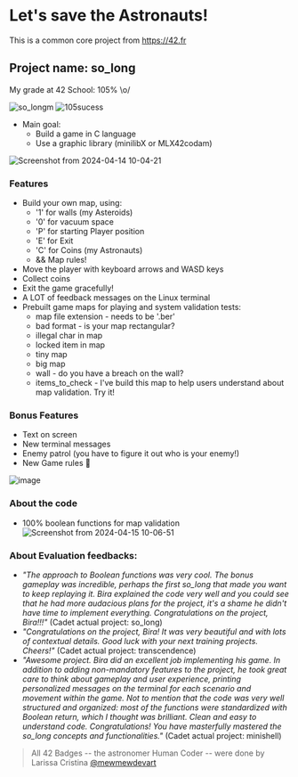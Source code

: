 # Let's save the Astronauts!
This is a common core project from https://42.fr
## Project name: so_long

My grade at 42 School: 105% \o/

![so_longm](https://github.com/biralavor/42_solong/assets/80487147/f760aaf0-3431-4fe8-81a2-09aa87535608)   ![105sucess](https://github.com/biralavor/42_solong/assets/80487147/7d94b14f-1c64-466d-8804-c636d59d6518)

- Main goal:
  - Build a game in C language
  - Use a graphic library (minilibX or MLX42codam)

![Screenshot from 2024-04-14 10-04-21](https://github.com/biralavor/42_solong/assets/80487147/9ab01979-2f1d-453f-af1b-fe9897ac9033)

### Features
- Build your own map, using:
  - '1' for walls (my Asteroids)
  - '0' for vacuum space
  - 'P' for starting Player position
  - 'E' for Exit
  - 'C' for Coins (my Astronauts)
  - && Map rules!
- Move the player with keyboard arrows and WASD keys
- Collect coins
- Exit the game gracefully!
- A LOT of feedback messages on the Linux terminal
- Prebuilt game maps for playing and system validation tests:
  - map file extension - needs to be '.ber'
  - bad format - is your map rectangular?
  - illegal char in map
  - locked item in map
  - tiny map
  - big map
  - wall - do you have a breach on the wall?
  - items_to_check - I've build this map to help users understand about map validation. Try it!

### Bonus Features
- Text on screen
- New terminal messages
- Enemy patrol (you have to figure it out who is your enemy!)
- New Game rules 🤔

![image](https://github.com/user-attachments/assets/914d452d-2a91-4e0b-9578-4379d62793d6)


### About the code
- 100% boolean functions for map validation
  ![Screenshot from 2024-04-15 10-06-51](https://github.com/biralavor/42_solong/assets/80487147/c560c576-bcda-46da-a710-cb824b560a40)


### About Evaluation feedbacks:
- _"The approach to Boolean functions was very cool. The bonus gameplay was incredible, perhaps the first so_long that made you want to keep replaying it. Bira explained the code very well and you could see that he had more audacious plans for the project, it's a shame he didn't have time to implement everything. Congratulations on the project, Bira!!!"_ (Cadet actual project: so_long)
- _"Congratulations on the project, Bira! It was very beautiful and with lots of contextual details. Good luck with your next training projects. Cheers!"_ (Cadet actual project: transcendence)
- _"Awesome project. Bira did an excellent job implementing his game. In addition to adding non-mandatory features to the project, he took great care to think about gameplay and user experience, printing personalized messages on the terminal for each scenario and movement within the game. Not to mention that the code was very well structured and organized: most of the functions were standardized with Boolean return, which I thought was brilliant. Clean and easy to understand code. Congratulations! You have masterfully mastered the so_long concepts and functionalities."_ (Cadet actual project: minishell)

> All 42 Badges -- the astronomer Human Coder -- were done by Larissa Cristina [@mewmewdevart](https://github.com/mewmewdevart/42Badges)
